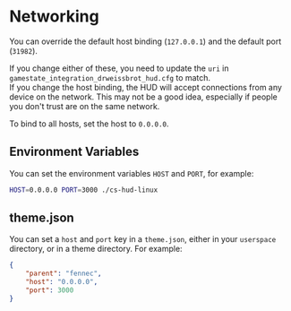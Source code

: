 # Networking

You can override the default host binding (`127.0.0.1`) and the default port (`31982`).

If you change either of these, you need to update the `uri` in `gamestate_integration_drweissbrot_hud.cfg` to match.  
If you change the host binding, the HUD will accept connections from any device on the network.
This may not be a good idea, especially if people you don't trust are on the same network.

To bind to all hosts, set the host to `0.0.0.0`.


## Environment Variables
You can set the environment variables `HOST` and `PORT`, for example:
```sh
HOST=0.0.0.0 PORT=3000 ./cs-hud-linux
```


## theme.json
You can set a `host` and `port` key in a `theme.json`, either in your `userspace` directory, or in a theme directory.
For example:
```json
{
	"parent": "fennec",
	"host": "0.0.0.0",
	"port": 3000
}
```
